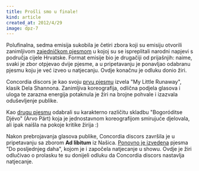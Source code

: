 ```yaml
---
title: Prošli smo u finale!
kind: article
created_at: 2012/4/29
image: dpz-7
---
```


Polufinalna, sedma emisija sukobila je četiri zbora koji su emisiju otvorili zanimljivom [zajedničkom pjesmom](http://youtu.be/kOyL90ciJFk) u kojoj su se ispreplitali narodni napjevi s područja cijele Hrvatske. Format emisije bio je drugačiji od prijašnjih: naime, svaki je zbor otpjevao dvije pjesme, a u pripetavanju je ponavljao odabranu pjesmu koju je već izveo u natjecanju. Ovdje konačnu je odluku donio žiri.

Concordia discors je kao svoju [prvu pjesmu](http://youtu.be/FPqCOfbI-PE) izvela "My Little Runaway", klasik Dela Shannona. Zanimljiva koreografija, odlična podjela glasova i uloga te zarazna energija potaknula je žiri na brojne pohvale i izazvala oduševljenje publike.

Kao [drugu pjesmu](http://youtu.be/EeBXLB3RbS4) odabrali su karakterno različitu skladbu "Bogoróditse Djévo" (Arvo Pärt) koja je jednostavnom koreografijom smirujuće djelovala, ali ipak naišla na pokoje kritike žirija :)

Nakon prebrojavanja glasova publike, Concordia discors završila je u pripetavanju sa zborom **Ad libitum** iz Našica. [Ponovno je izvedena](http://www.youtube.com/watch?v=8lJ1NffPni4) pjesma "Do posljednjeg daha", kojom je i započela natjecanje u showu. Ovdje je žiri odlučivao o prolasku te su donijeli odluku da Concordia discors nastavlja natjecanje.
